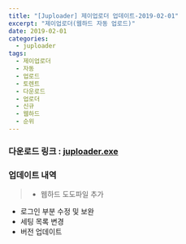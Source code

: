 ```yaml
---
title: "[Juploader] 제이업로더 업데이트-2019-02-01"
excerpt: "제이업로더(웹하드 자동 업로드)"
date: 2019-02-01
categories:
  - juploader
tags:
  - 제이업로더
  - 자동
  - 업로드
  - 토렌트
  - 다운로드
  - 업로더
  - 신규
  - 웹하드
  - 순위
---
```

### 다운로드 링크 : [juploader.exe](http://34.73.229.249/download/jloader)

### 업데이트 내역
>- 웹하드 도도파일 추가
- 로그인 부분 수정 및 보완
- 세팅 목록 변경
- 버전 업데이트